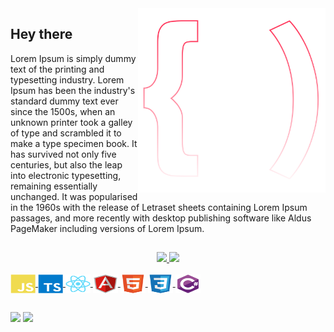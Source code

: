 <img src="logo.svg" width="300px" min-width="300px" max-width="300px" align="right" alt="Logo">


<h2>Hey there</h2>

<p>
  Lorem Ipsum is simply dummy text of the printing and typesetting industry. Lorem Ipsum has been the industry's standard dummy text ever since the 1500s, when an     unknown printer took a galley of type and scrambled it to make a type specimen book. It has survived not only five centuries, but also the leap into electronic     typesetting, remaining essentially unchanged. It was popularised in the 1960s with the release of Letraset sheets containing Lorem Ipsum passages, and more         recently with desktop publishing software like Aldus PageMaker including versions of Lorem Ipsum.
</p>

  ##


<div align="center">
  <a href="https://github.com/DDricko">
  <img height="160em" src="https://github-readme-stats.vercel.app/api?username=DDricko&show_icons=true&theme=midnight-purple&include_all_commits=true&count_private=true"/>
  <img height="160em" src="https://github-readme-stats.vercel.app/api/top-langs/?username=DDricko&layout=compact&langs_count=7&theme=midnight-purple"/>
</div>
  
<div style="display: inline_block"><br>
  <img align="center" alt="DDricko-Js" height="30" width="40" src="https://raw.githubusercontent.com/devicons/devicon/master/icons/javascript/javascript-plain.svg">
  <img align="center" alt="DDricko-Ts" height="30" width="40" src="https://raw.githubusercontent.com/devicons/devicon/master/icons/typescript/typescript-plain.svg">
  <img align="center" alt="DDricko-React" height="30" width="40" src="https://raw.githubusercontent.com/devicons/devicon/master/icons/react/react-original.svg">
    <img align="center" alt="DDricko-Angular" height="30" width="40" src="https://raw.githubusercontent.com/devicons/devicon/master/icons/angularjs/angularjs-original.svg">
  <img align="center" alt="DDricko-HTML" height="30" width="40" src="https://raw.githubusercontent.com/devicons/devicon/master/icons/html5/html5-original.svg">
  <img align="center" alt="DDricko-CSS" height="30" width="40" src="https://raw.githubusercontent.com/devicons/devicon/master/icons/css3/css3-original.svg">
  <img align="center" alt="DDricko-Csharp" height="30" width="40" src="https://raw.githubusercontent.com/devicons/devicon/master/icons/csharp/csharp-original.svg">
</div>
  
  ##
 
<div> 
  <a href = "mailto:rodrigowaltmann.n@gmail.com"><img src="https://img.shields.io/badge/-Gmail-%23333?style=for-the-badge&logo=gmail&logoColor=white"              target="_blank"></a>
   <a href="https://www.linkedin.com/in/rodrigo-waltmann-nascimento-0653b6173" target="_blank"><img src="https://img.shields.io/badge/-LinkedIn-%230077B5?style=for-the-badge&logo=linkedin&logoColor=white" target="_blank"></a> 
</div>
